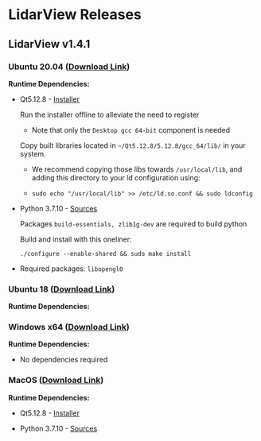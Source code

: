 # LidarView Releases

## LidarView v1.4.1

### Ubuntu 20.04 ([Download Link](http://www.example.org))

**Runtime Dependencies:**

* Qt5.12.8 - [Installer](https://download.qt.io/official_releases/qt/5.12/5.12.8/qt-opensource-linux-x64-5.12.8.run)

    Run the installer offline to alleviate the need to register
    
    * Note that only the `Desktop gcc 64-bit` component is needed
    
    Copy built libraries located in `~/Qt5.12.8/5.12.8/gcc_64/lib/` in your system.
    
    * We recommend copying those libs towards `/usr/local/lib`, and adding this directory to your ld configuration using:
    
    * `sudo echo "/usr/local/lib" >> /etc/ld.so.conf && sudo ldconfig`
    
* Python 3.7.10 - [Sources](https://www.python.org/downloads/release/python-3710/)

    Packages `build-essentials, zlib1g-dev` are required to build python

    Build and install with this oneliner:
    
    `./configure --enable-shared && sudo make install`
  
* Required packages: `libopengl0`

### Ubuntu 18 ([Download Link](http://www.example.org))

**Runtime Dependencies:**



### Windows x64 ([Download Link](http://www.example.org))

**Runtime Dependencies:**

* No dependencies required

### MacOS ([Download Link](http://www.example.org))

**Runtime Dependencies:**

* Qt5.12.8 - [Installer](https://download.qt.io/official_releases/qt/5.12/5.12.8/qt-opensource-linux-x64-5.12.8.run)

* Python 3.7.10 - [Sources](https://www.python.org/downloads/release/python-3710/)
